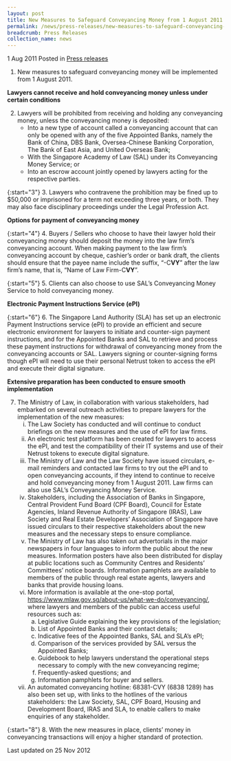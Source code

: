 ```yaml
---
layout: post
title: New Measures to Safeguard Conveyancing Money from 1 August 2011
permalink: /news/press-releases/new-measures-to-safeguard-conveyancing-money-from-1-august-2011
breadcrumb: Press Releases
collection_name: news
---
```



1 Aug 2011 Posted in [Press releases](/news/press-releases)

1. New measures to safeguard conveyancing money will be implemented from 1 August 2011.

**Lawyers cannot receive and hold conveyancing money unless under certain conditions**

<ol start="2">
<li> Lawyers will be prohibited from receiving and holding any conveyancing money, unless the conveyancing money is deposited:

<ul>

<li>Into a new type of account called a conveyancing account that can only be opened with any of the five Appointed Banks, namely the Bank of China, DBS Bank, Oversea-Chinese Banking Corporation, The Bank of East Asia, and United Overseas Bank;</li>

<li>With the Singapore Academy of Law (SAL) under its Conveyancing Money Service; or</li>

<li>Into an escrow account jointly opened by lawyers acting for the respective parties.</li>


</ul>


</li>
</ol>

{:start="3"}
3. Lawyers who contravene the prohibition may be fined up to $50,000 or imprisoned for a term not exceeding three years, or both.  They may also face disciplinary proceedings under the Legal Profession Act.

**Options for payment of conveyancing money**

{:start="4"}
4. Buyers / Sellers who choose to have their lawyer hold their conveyancing money should deposit the money into the law firm’s conveyancing account. When making payment to the law firm’s conveyancing account by cheque, cashier’s order or bank draft, the clients should ensure that the payee name include the suffix, “-C**VY**” after the law firm’s name, that is, “Name of Law Firm-C**VY**”.

{:start="5"}
5. Clients can also choose to use SAL’s Conveyancing Money Service to hold conveyancing money. 


**Electronic Payment Instructions Service (ePI)**

{:start="6"}
6. The Singapore Land Authority (SLA) has set up an electronic Payment Instructions service (ePI) to provide an efficient and secure electronic environment for lawyers to initiate and counter-sign payment instructions, and for the Appointed Banks and SAL to retrieve and process these payment instructions for withdrawal of conveyancing money from the conveyancing accounts or SAL. Lawyers signing or counter-signing forms though ePI will need to use their personal Netrust token to access the ePI and execute their digital signature.


**Extensive preparation has been conducted to ensure smooth implementation**

<ol start="7">
<li> The Ministry of Law, in collaboration with various stakeholders, had embarked on several outreach activities to prepare lawyers for the implementation of the new measures:

<ol style="list-style-type: lower-roman">
<li>The Law Society has conducted and will continue to conduct briefings on the new measures and the use of ePI for law firms.</li>
<li>An electronic test platform has been created for lawyers to access the ePI, and test the compatibility of their IT systems and use of their Netrust tokens to execute digital signature.</li>
<li>The Ministry of Law and the Law Society have issued circulars, e-mail reminders and contacted law firms to try out the ePI and to open conveyancing accounts, if they intend to continue to receive and hold conveyancing money from 1 August 2011. Law firms can also use SAL’s Conveyancing Money Service.</li>
<li>Stakeholders, including the Association of Banks in Singapore, Central Provident Fund Board (CPF Board), Council for Estate Agencies, Inland Revenue Authority of Singapore (IRAS), Law Society and Real Estate Developers’ Association of Singapore have issued circulars to their respective stakeholders about the new measures and the necessary steps to ensure compliance.</li>
<li>The Ministry of Law has also taken out advertorials in the major newspapers in four languages to inform the public about the new measures. Information posters have also been distributed for display at public locations such as Community Centres and Residents’ Committees’ notice boards. Information pamphlets are available to members of the public through real estate agents, lawyers and banks that provide housing loans.</li>

<li>More information is available at the one-stop portal, <a href="/about-us/what-we-do/conveyancing/">https://www.mlaw.gov.sg/about-us/what-we-do/conveyancing/</a>, where lawyers and members of the public can access useful resources such as:

<ol style="list-style-type: lower-alpha">

<li>Legislative Guide explaining the key provisions of the legislation;</li>
<li>List of Appointed Banks and their contact details;</li>
<li>Indicative fees of the Appointed Banks, SAL and SLA’s ePI;</li>
<li>Comparison of the services provided by SAL versus the Appointed Banks;</li>
<li>Guidebook to help lawyers understand the operational steps necessary to comply with the new conveyancing regime;</li>
<li>Frequently-asked questions; and</li>
<li>Information pamphlets for buyer and sellers.</li>


</ol>



</li>

<li>An automated conveyancing hotline: 68381-CVY (6838 1289) has also been set up, with links to the hotlines of the various stakeholders: the Law Society, SAL, CPF Board, Housing and Development Board, IRAS and SLA, to enable callers to make enquiries of any stakeholder.</li>




</ol>


</li>
</ol>


{:start="8"}
8. With the new measures in place, clients’ money in conveyancing transactions will enjoy a higher standard of protection.


<p class="right-side-updated">Last updated on 25 Nov 2012</p>


